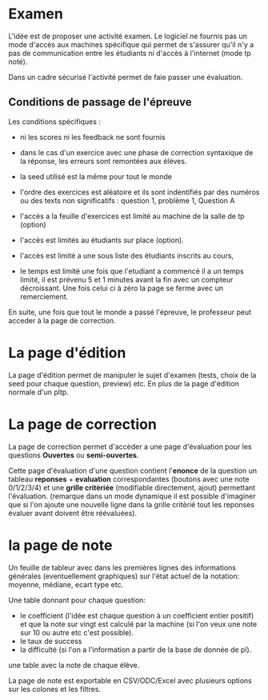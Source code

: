 # Examen

L'idée est de proposer une activité examen. 
Le logiciel ne fournis pas un mode d'accès aux machines spécifique  qui permet de s'assurer qu'il n'y a pas de communication entre les étudiants ni d'accès à l'internet (mode tp noté).

Dans un cadre sécurisé l'activité permet de faie passer une évaluation.

## Conditions de passage de l'épreuve

Les conditions spécifiques :
- ni les scores ni les feedback ne sont fournis 
- dans le cas d'un exercice avec une phase de correction syntaxique de la réponse, les erreurs sont remontées aux élèves.
- la seed utilisé est la même pour tout le monde 
- l'ordre des exercices est aléatoire et ils sont indentifiés par des numéros ou des texts non significatifs : question 1, problème 1, Question A

- l'accès a la feuille d'exercices est limité au machine de la salle de tp (option)
- l'accès est limités au étudiants sur place (option).
- l'accès est limité a une sous liste des étudiants inscrits au cours,
- le temps est limité une fois que l'etudiant a commencé il a un temps limité, il est prévenu 5 et 1 minutes avant la fin avec un compteur décroissant. Une fois celui ci à zéro la page se ferme avec un remerciement.

En suite, une fois que tout le monde a passé l'épreuve, le professeur peut acceder à la page de correction.

# La page d'édition 

La page d'édition permet de manipuler le sujet d'examen (tests, choix de la seed pour chaque question, preview) etc. En plus de la page d'édition normale d'un pltp.

# La page de correction 

La page de correction permet d'accèder a une page d'évaluation pour les questions **Ouvertes** ou **semi-ouvertes**.

Cette page d'évaluation d'une question contient l'**enonce** de la question un tableau **reponses** + **evaluation** correspondantes (boutons avec une note 0/1/2/3/4) et une **grille critèriée**  (modifiable directement, ajout) permettant l'évaluation. (remarque dans un mode dynamique il est possible d'imaginer que si l'on ajoute une nouvelle ligne dans la grille critèrié tout les reponses évaluer avant doivent être réévaluées).

# la page de note

Un feuille de tableur avec dans les premières lignes des informations générales (eventuellement graphiques) sur l'état actuel de la notation: moyenne,  médiane, ecart type etc. 

Une table donnant pour chaque question:
- le coefficient (l'idée est chaque question à un coefficient entier positif) et que la note sur vingt est calculé par la machine (si l'on veux une note sur 10 ou autre etc c'est possible).
- le taux de success 
- la difficulté (si l'on a l'information a partir de la base de donnée de pl).

une table avec la note de chaque élève.


La page de note est exportable en CSV/ODC/Excel avec plusieurs options sur les colones et les filtres.




